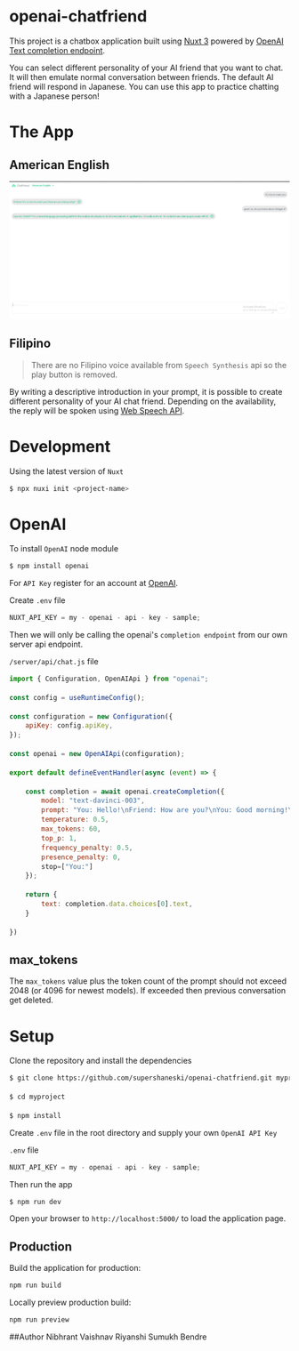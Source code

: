 # openai-chatfriend

This project is a chatbox application built using [Nuxt 3](https://nuxt.com/v3) powered by [OpenAI Text completion endpoint](https://beta.openai.com/docs/guides/completion).

You can select different personality of your AI friend that you want to chat. It will then emulate normal conversation between friends. The default AI friend will respond in Japanese. You can use this app to practice chatting with a Japanese person!



# The App

## American English

![American English](./assets/Screenshot_1.png)

## Filipino

> There are no Filipino voice available from `Speech Synthesis` api so the play button is removed.

By writing a descriptive introduction in your prompt, it is possible to create different personality of your AI chat friend. Depending on the availability, the reply will be spoken using [Web Speech API](https://developer.mozilla.org/en-US/docs/Web/API/Web_Speech_API).

# Development

Using the latest version of `Nuxt`

```sh
$ npx nuxi init <project-name>
```


# OpenAI

To install `OpenAI` node module

```sh
$ npm install openai
```

For `API Key` register for an account at [OpenAI](https://openai.com/api/).

Create `.env` file

```javascript
NUXT_API_KEY = my - openai - api - key - sample;
```

Then we will only be calling the openai's `completion endpoint` from our own server api endpoint.

`/server/api/chat.js` file

```javascript
import { Configuration, OpenAIApi } from "openai";

const config = useRuntimeConfig();

const configuration = new Configuration({
    apiKey: config.apiKey,
});

const openai = new OpenAIApi(configuration);

export default defineEventHandler(async (event) => {

    const completion = await openai.createCompletion({
        model: "text-davinci-003",
        prompt: "You: Hello!\nFriend: How are you?\nYou: Good morning!\nFriend:",
        temperature: 0.5,
        max_tokens: 60,
        top_p: 1,
        frequency_penalty: 0.5,
        presence_penalty: 0,
        stop=["You:"]
    });

    return {
        text: completion.data.choices[0].text,
    }

})
```

## max_tokens

The `max_tokens` value plus the token count of the prompt should not exceed 2048 (or 4096 for newest models).
If exceeded then previous conversation get deleted.

# Setup

Clone the repository and install the dependencies

```sh
$ git clone https://github.com/supershaneski/openai-chatfriend.git myproject

$ cd myproject

$ npm install
```

Create `.env` file in the root directory and supply your own `OpenAI API Key`

`.env` file

```javascript
NUXT_API_KEY = my - openai - api - key - sample;
```

Then run the app

```sh
$ npm run dev
```

Open your browser to `http://localhost:5000/` to load the application page.


## Production

Build the application for production:

```bash
npm run build
```

Locally preview production build:

```bash
npm run preview
```

##Author
Nibhrant Vaishnav
Riyanshi
Sumukh Bendre

